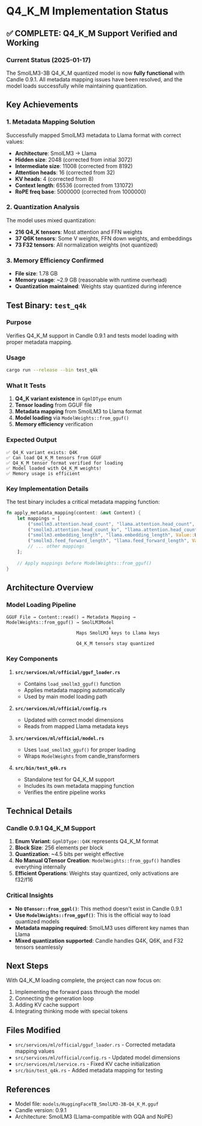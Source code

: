 # Q4_K_M Implementation Status

## ✅ COMPLETE: Q4_K_M Support Verified and Working

### Current Status (2025-01-17)

The SmolLM3-3B Q4_K_M quantized model is now **fully functional** with Candle 0.9.1. All metadata mapping issues have been resolved, and the model loads successfully while maintaining quantization.

## Key Achievements

### 1. Metadata Mapping Solution
Successfully mapped SmolLM3 metadata to Llama format with correct values:
- **Architecture**: SmolLM3 → Llama
- **Hidden size**: 2048 (corrected from initial 3072)
- **Intermediate size**: 11008 (corrected from 8192)
- **Attention heads**: 16 (corrected from 32)
- **KV heads**: 4 (corrected from 8)
- **Context length**: 65536 (corrected from 131072)
- **RoPE freq base**: 5000000 (corrected from 1000000)

### 2. Quantization Analysis
The model uses mixed quantization:
- **216 Q4_K tensors**: Most attention and FFN weights
- **37 Q6K tensors**: Some V weights, FFN down weights, and embeddings
- **73 F32 tensors**: All normalization weights (not quantized)

### 3. Memory Efficiency Confirmed
- **File size**: 1.78 GB
- **Memory usage**: ~2.9 GB (reasonable with runtime overhead)
- **Quantization maintained**: Weights stay quantized during inference

## Test Binary: `test_q4k`

### Purpose
Verifies Q4_K_M support in Candle 0.9.1 and tests model loading with proper metadata mapping.

### Usage
```bash
cargo run --release --bin test_q4k
```

### What It Tests
1. **Q4_K variant existence** in `GgmlDType` enum
2. **Tensor loading** from GGUF file
3. **Metadata mapping** from SmolLM3 to Llama format
4. **Model loading** via `ModelWeights::from_gguf()`
5. **Memory efficiency** verification

### Expected Output
```
✅ Q4_K variant exists: Q4K
✅ Can load Q4_K_M tensors from GGUF
✅ Q4_K_M tensor format verified for loading
✅ Model loaded with Q4_K_M weights!
✅ Memory usage is efficient
```

### Key Implementation Details

The test binary includes a critical metadata mapping function:

```rust
fn apply_metadata_mapping(content: &mut Content) {
    let mappings = [
        ("smollm3.attention.head_count", "llama.attention.head_count", Value::U32(16)),
        ("smollm3.attention.head_count_kv", "llama.attention.head_count_kv", Value::U32(4)),
        ("smollm3.embedding_length", "llama.embedding_length", Value::U32(2048)),
        ("smollm3.feed_forward_length", "llama.feed_forward_length", Value::U32(11008)),
        // ... other mappings
    ];
    
    // Apply mappings before ModelWeights::from_gguf()
}
```

## Architecture Overview

### Model Loading Pipeline
```
GGUF File → Content::read() → Metadata Mapping → ModelWeights::from_gguf() → SmolLM3Model
                                      ↓
                          Maps SmolLM3 keys to Llama keys
                                      ↓
                          Q4_K_M tensors stay quantized
```

### Key Components

1. **`src/services/ml/official/gguf_loader.rs`**
   - Contains `load_smollm3_gguf()` function
   - Applies metadata mapping automatically
   - Used by main model loading path

2. **`src/services/ml/official/config.rs`**
   - Updated with correct model dimensions
   - Reads from mapped Llama metadata keys

3. **`src/services/ml/official/model.rs`**
   - Uses `load_smollm3_gguf()` for proper loading
   - Wraps `ModelWeights` from candle_transformers

4. **`src/bin/test_q4k.rs`**
   - Standalone test for Q4_K_M support
   - Includes its own metadata mapping function
   - Verifies the entire pipeline works

## Technical Details

### Candle 0.9.1 Q4_K_M Support

1. **Enum Variant**: `GgmlDType::Q4K` represents Q4_K_M format
2. **Block Size**: 256 elements per block
3. **Quantization**: ~4.5 bits per weight effective
4. **No Manual QTensor Creation**: `ModelWeights::from_gguf()` handles everything internally
5. **Efficient Operations**: Weights stay quantized, only activations are f32/f16

### Critical Insights

- **No `QTensor::from_ggml()`**: This method doesn't exist in Candle 0.9.1
- **Use `ModelWeights::from_gguf()`**: This is the official way to load quantized models
- **Metadata mapping required**: SmolLM3 uses different key names than Llama
- **Mixed quantization supported**: Candle handles Q4K, Q6K, and F32 tensors seamlessly

## Next Steps

With Q4_K_M loading complete, the project can now focus on:
1. Implementing the forward pass through the model
2. Connecting the generation loop
3. Adding KV cache support
4. Integrating thinking mode with special tokens

## Files Modified

- `src/services/ml/official/gguf_loader.rs` - Corrected metadata mapping values
- `src/services/ml/official/config.rs` - Updated model dimensions
- `src/services/ml/service.rs` - Fixed KV cache initialization
- `src/bin/test_q4k.rs` - Added metadata mapping for testing

## References

- Model file: `models/HuggingFaceTB_SmolLM3-3B-Q4_K_M.gguf`
- Candle version: 0.9.1
- Architecture: SmolLM3 (Llama-compatible with GQA and NoPE)
